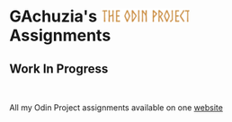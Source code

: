<div style="margin-right:0">
 <h1> GAchuzia's <img src="Media\odin-project-logo.png" height="24"> Assignments</h1> 
</div>

<h2 style="text-decoration:none"> Work In Progress </h2> <br>

All my Odin Project assignments available on one [website]()
